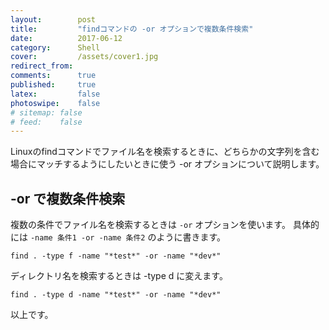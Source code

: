 ```yaml
---
layout:        post
title:         "findコマンドの -or オプションで複数条件検索"
date:          2017-06-12
category:      Shell
cover:         /assets/cover1.jpg
redirect_from:
comments:      true
published:     true
latex:         false
photoswipe:    false
# sitemap: false
# feed:    false
---
```


Linuxのfindコマンドでファイル名を検索するときに、どちらかの文字列を含む場合にマッチするようにしたいときに使う -or オプションについて説明します。

-or で複数条件検索
--------------------

複数の条件でファイル名を検索するときは `-or` オプションを使います。
具体的には `-name 条件1 -or -name 条件2` のように書きます。

```shell
find . -type f -name "*test*" -or -name "*dev*"
```

ディレクトリ名を検索するときは -type d に変えます。

```shell
find . -type d -name "*test*" -or -name "*dev*"
```

以上です。
